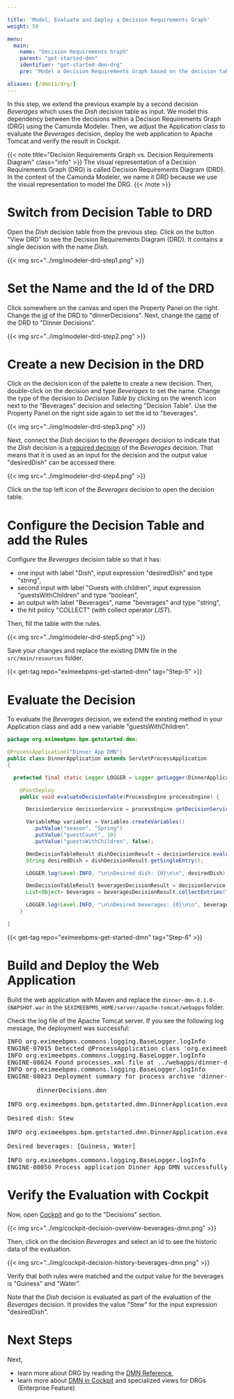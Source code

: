 ```yaml
---

title: 'Model, Evaluate and Deploy a Decision Requirements Graph'
weight: 50

menu:
  main:
    name: "Decision Requirements Graph"
    parent: "get-started-dmn"
    identifier: "get-started-dmn-drg"
    pre: "Model a Decision Requirements Graph based on the decision table, adjust the Java Code to evaluate it and deploy the web application."

aliases: [/dmn11/drg/]
---
```


In this step, we extend the previous example by a second decision *Beverages* which uses the *Dish* decision table as input. We model this dependency between the decisions within a Decision Requirements Graph (DRG) using the Camunda Modeler. Then, we adjust the Application class to evaluate the *Beverages* decision, deploy the web application to Apache Tomcat and verify the result in Cockpit.

{{< note title="Decision Requirements Graph vs. Decision Requirements Diagram" class="info" >}}
The visual representation of a Decision Requirements Graph (DRG) is called Decision Requirements Diagram (DRD). In the context of the Camunda Modeler, we name it DRD because we use the visual representation to model the DRG.
{{< /note >}}

# Switch from Decision Table to DRD

Open the *Dish* decision table from the previous step. Click on the button "View DRD" to see the Decision Requirements Diagram (DRD). It contains a single decision with the name *Dish*.

{{< img src="../img/modeler-drd-step1.png" >}}

# Set the Name and the Id of the DRD

Click somewhere on the canvas and open the Property Panel on the right. Change the [id](/manual/latest/reference/dmn11/drg/#decision-requirements-graph-id) of the DRD to "dinnerDecisions". Next, change the [name](/manual/latest/reference/dmn11/drg/#decision-requirements-graph-name) of the DRD to "Dinner Decisions".


{{< img src="../img/modeler-drd-step2.png" >}}

# Create a new Decision in the DRD

Click on the decision icon of the palette to create a new decision. Then, double-click on the decision and type *Beverages* to set the name. Change the type of the decision to *Decision Table* by clicking on the wrench icon next to the "Beverages" decision and selecting "Decision Table". Use the Property Panel on the right side again to set the id to "beverages".

{{< img src="../img/modeler-drd-step3.png" >}}

Next, connect the *Dish* decision to the *Beverages* decision to indicate that the *Dish* decision is a [required decision](/manual/latest/reference/dmn11/drg/#required-decisions) of the *Beverages* decision. That means that it is used as an input for the decision and the output value "desiredDish" can be accessed there.

{{< img src="../img/modeler-drd-step4.png" >}}

Click on the top left icon of the *Beverages* decision to open the decision table.

# Configure the Decision Table and add the Rules

Configure the *Beverages* decision table so that it has:

* one input with label "Dish", input expression "desiredDish" and type "string",
* second input with label "Guests with children", input expression "guestsWithChildren" and type "boolean",
* an output with label "Beverages", name "beverages" and type "string",
* the hit policy "COLLECT" (with collect operator *LIST*).

Then, fill the table with the rules.

{{< img src="../img/modeler-drd-step5.png" >}}

Save your changes and replace the existing DMN file in the `src/main/resources` folder.

{{< get-tag repo="eximeebpms-get-started-dmn" tag="Step-5" >}}

# Evaluate the Decision

To evaluate the *Beverages* decision, we extend the existing method in your Application class and add a new variable "guestsWithChildren".

```java
package org.eximeebpms.bpm.getstarted.dmn;

@ProcessApplication("Dinner App DMN")
public class DinnerApplication extends ServletProcessApplication
{

  protected final static Logger LOGGER = Logger.getLogger(DinnerApplication.class.getName());

    @PostDeploy
    public void evaluateDecisionTable(ProcessEngine processEngine) {

      DecisionService decisionService = processEngine.getDecisionService();

      VariableMap variables = Variables.createVariables()
        .putValue("season", "Spring")
        .putValue("guestCount", 10)
        .putValue("guestsWithChildren", false);

      DmnDecisionTableResult dishDecisionResult = decisionService.evaluateDecisionTableByKey("dish", variables);
      String desiredDish = dishDecisionResult.getSingleEntry();

      LOGGER.log(Level.INFO, "\n\nDesired dish: {0}\n\n", desiredDish);

      DmnDecisionTableResult beveragesDecisionResult = decisionService.evaluateDecisionTableByKey("beverages", variables);
      List<Object> beverages = beveragesDecisionResult.collectEntries("beverages");

      LOGGER.log(Level.INFO, "\n\nDesired beverages: {0}\n\n", beverages);
    }

}
```

{{< get-tag repo="eximeebpms-get-started-dmn" tag="Step-6" >}}

# Build and Deploy the Web Application

Build the web application with Maven and replace the `dinner-dmn-0.1.0-SNAPSHOT.war` in the `$EXIMEEBPMS_HOME/server/apache-tomcat/webapps` folder.

Check the log file of the Apache Tomcat server. If you see the following log message, the deployment was successful:

<pre class="console">
INFO org.eximeebpms.commons.logging.BaseLogger.logInfo
ENGINE-07015 Detected @ProcessApplication class 'org.eximeebpms.bpm.getstarted.dish.DishApplication'
INFO org.eximeebpms.commons.logging.BaseLogger.logInfo
ENGINE-08024 Found processes.xml file at ../webapps/dinner-dmn-0.1.0-SNAPSHOT/WEB-INF/classes/META-INF/processes.xml
INFO org.eximeebpms.commons.logging.BaseLogger.logInfo
ENGINE-08023 Deployment summary for process archive 'dinner-dmn':

        dinnerDecisions.dmn

INFO org.eximeebpms.bpm.getstarted.dmn.DinnerApplication.evaluateDecisionTable 

Desired dish: Stew

INFO org.eximeebpms.bpm.getstarted.dmn.DinnerApplication.evaluateDecisionTable 

Desired beverages: [Guiness, Water]

INFO org.eximeebpms.commons.logging.BaseLogger.logInfo
ENGINE-08050 Process application Dinner App DMN successfully deployed
</pre>

# Verify the Evaluation with Cockpit

Now, open [Cockpit](http://localhost:8080/eximeebpms/app/cockpit) and go to the "Decisions" section.

{{< img src="../img/cockpit-decision-overview-beverages-dmn.png" >}}

Then, click on the decision *Beverages* and select an id to see the historic data of the evaluation.

{{< img src="../img/cockpit-decision-history-beverages-dmn.png" >}}

Verify that both rules were matched and the output value for the beverages is "Guiness" and "Water".

Note that the *Dish* decision is evaluated as part of the evaluation of the *Beverages* decision. It provides the value "Stew" for the input expression "desiredDish".

# Next Steps

Next,

* learn more about DRG by reading the [DMN Reference](/reference/dmn11/drg),
* learn more about [DMN in Cockpit](/webapps/cockpit/dmn/) and specialized views for DRGs (Enterprise Feature)

